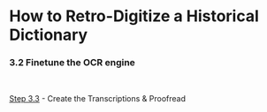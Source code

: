 # How to Retro-Digitize a Historical Dictionary

### 3.2 Finetune the OCR engine

 
<br/>

[Step 3.3](./Step3.3-Proofread.md) - Create the Transcriptions & Proofread
